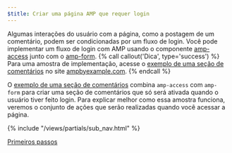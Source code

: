 ```yaml
---
$title: Criar uma página AMP que requer login
---
```

Algumas interações do usuário com a página, como a postagem de um comentário, podem ser condicionadas por um fluxo de login. Você pode implementar um fluxo de login com AMP usando o componente [amp-access](/pt_br/docs/reference/components/amp-access) junto com o [amp-form](/pt_br/docs/reference/components/amp-form).
{% call callout('Dica', type='success') %}
Para uma amostra de implementação, acesse o [exemplo de uma seção de comentários](https://ampbyexample.com/samples_templates/comment_section/) no site [ampbyexample.com](https://ampbyexample.com).
{% endcall %}

O [exemplo de uma seção de comentários](https://ampbyexample.com/samples_templates/comment_section/) combina `amp-access` com `amp-form` para criar uma seção de comentários que só será ativada quando o usuário tiver feito login. Para explicar melhor como essa amostra funciona, veremos o conjunto de ações que serão realizadas quando você acessar a página.

{% include "/views/partials/sub_nav.html" %}

<div class="prev-next-buttons">
<a class="button" href="/pt_br/docs/interaction_dynamic/login_requiring/login.html"><span class="arrow-next">Primeiros passos</span></a>
</div>
